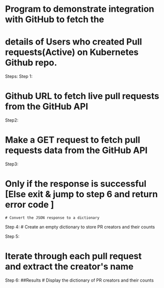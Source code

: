 # Program to demonstrate integration with GitHub to fetch the 
# details of Users who created Pull requests(Active) on Kubernetes Github repo.

Steps:
Step 1:
# Github URL to fetch live pull requests from the GitHub API

Step2: 
# Make a GET request to fetch pull requests data from the GitHub API

Step3:
# Only if the response is successful [Else exit & jump to step 6 and return error code ]
    # Convert the JSON response to a dictionary

Step 4: 
    # Create an empty dictionary to store PR creators and their counts

Step 5:    
# Iterate through each pull request and extract the creator's name

Step 6:
##Results
    # Display the dictionary of PR creators and their counts
